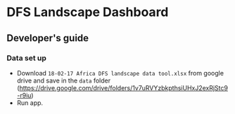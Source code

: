 # DFS Landscape Dashboard

## Developer's guide 

### Data set up

- Download `18-02-17 Africa DFS landscape data tool.xlsx` from google drive and save in the `data` folder (https://drive.google.com/drive/folders/1v7uRVYzbkpthsiUHxJ2exRjStc9-r9iu)
- Run app.
